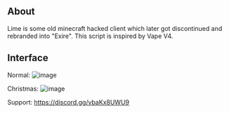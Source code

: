 ## About
Lime is some old minecraft hacked client which later got discontinued and rebranded into "Exire".
This script is inspired by Vape V4.

## Interface
Normal:
![image](https://github.com/user-attachments/assets/cebd0dff-f756-4df4-b77f-70ab4286662d)

Christmas:
![image](https://github.com/user-attachments/assets/737fbf4a-3e33-4b9c-9287-bd31a3b530f2)

Support: https://discord.gg/vbaKx8UWU9
